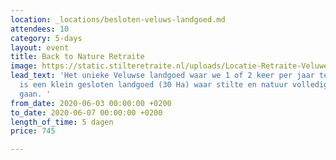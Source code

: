 ```yaml
---
location: _locations/besloten-veluws-landgoed.md
attendees: 10
category: 5-days
layout: event
title: Back to Nature Retraite
image: https://static.stilteretraite.nl/uploads/Locatie-Retraite-Veluwe-15.jpg
lead_text: 'Het unieke Veluwse landgoed waar we 1 of 2 keer per jaar te gast zijn
  is een klein gesloten landgoed (30 Ha) waar stilte en natuur volledig hand in hand
  gaan. '
from_date: 2020-06-03 00:00:00 +0200
to_date: 2020-06-07 00:00:00 +0200
length_of_time: 5 dagen
price: 745

---
```

